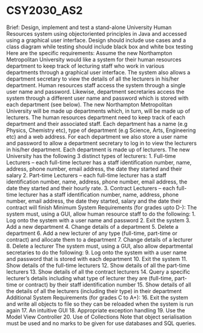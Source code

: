 # CSY2030_AS2
Brief: Design, implement and test a stand-alone University Human Resources system using objectoriented principles in Java and accessed using a graphical user interface. Design should include use cases and a class diagram while testing should include black box and white box testing Here are the specific requirements: Assume the new Northampton Metropolitan University would like a system for their human resources department to keep track of lecturing staff who work in various departments through a graphical user interface. The system also allows a department secretary to view the details of all the lecturers in his/her department. Human resources staff access the system through a single user name and password. Likewise, department secretaries access the system through a different user name and password which is stored with each department (see below). The new Northampton Metropolitan University will be made up departments which, in turn, will be made up of lecturers. The human resources department need to keep track of each department and their associated staff. Each department has a name (e.g Physics, Chemistry etc), type of department (e.g Science, Arts, Engineering etc) and a web address. For each department we also store a user name and password to allow a department secretary to log in to view the lecturers in his/her department. Each department is made up of lecturers. The new University has the following 3 distinct types of lecturers: 1. Full-time Lecturers – each full-time lecturer has a staff identification number, name, address, phone number, email address, the date they started and their salary 2. Part-time Lecturers – each full-time lecturer has a staff identification number, name, address, phone number, email address, the date they started and their hourly rate. 3. Contract Lecturers – each full-time lecturer has a staff identification number, name, address, phone number, email address, the date they started, salary and the date their contract will finish Minimum System Requirements (for grades upto D-): The system must, using a GUI, allow human resource staff to do the following: 1. Log onto the system with a user name and password 2. Exit the system 3. Add a new department 4. Change details of a department 5. Delete a department 6. Add a new lecturer of any type (full-time, part-time or contract) and allocate them to a department 7. Change details of a lecturer 8. Delete a lecturer The system must, using a GUI, also allow departmental secretaries to do the following: 9. Log onto the system with a user name and password that is stored with each department 10. Exit the system 11. Show details of the full-time lecturers 12. Show details of all the part-time lecturers 13. Show details of all the contract lecturers 14. Query a specific lecturer’s details including what type of lecturer they are (full-time, part-time or contract) by their staff identification number 15. Show details of all the details of all the lecturers (including their type) in their department Additional System Requirements (for grades C to A+): 16. Exit the system and write all objects to file so they can be reloaded when the system is run again 17. An intuitive GUI 18. Appropriate exception handling 19. Use the Model View Controller 20. Use of Collections Note that object serialisation must be used and no marks to be given for use databases and SQL queries.
